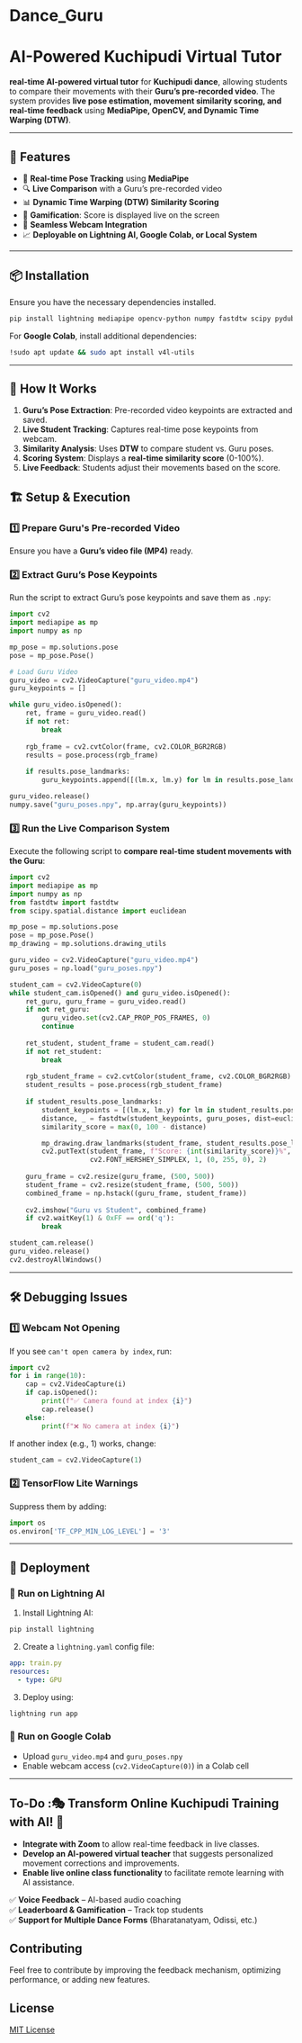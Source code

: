 # Dance_Guru
# AI-Powered Kuchipudi Virtual Tutor

 **real-time AI-powered virtual tutor** for **Kuchipudi dance**, allowing students to compare their movements with their **Guru’s pre-recorded video**. The system provides **live pose estimation, movement similarity scoring, and real-time feedback** using **MediaPipe, OpenCV, and Dynamic Time Warping (DTW)**.

---

## 📌 Features
- 🎥 **Real-time Pose Tracking** using **MediaPipe**
- 🔍 **Live Comparison** with a Guru’s pre-recorded video
- 📊 **Dynamic Time Warping (DTW) Similarity Scoring**
- 🎯 **Gamification**: Score is displayed live on the screen
- 📡 **Seamless Webcam Integration**
- 📈 **Deployable on Lightning AI, Google Colab, or Local System**

---

## 📦 Installation
Ensure you have the necessary dependencies installed.

```bash
pip install lightning mediapipe opencv-python numpy fastdtw scipy pydub ffmpeg-python
```

For **Google Colab**, install additional dependencies:
```bash
!sudo apt update && sudo apt install v4l-utils
```

---

## 🚀 How It Works
1. **Guru’s Pose Extraction**: Pre-recorded video keypoints are extracted and saved.
2. **Live Student Tracking**: Captures real-time pose keypoints from webcam.
3. **Similarity Analysis**: Uses **DTW** to compare student vs. Guru poses.
4. **Scoring System**: Displays a **real-time similarity score** (0-100%).
5. **Live Feedback**: Students adjust their movements based on the score.



## 🏗️ Setup & Execution
### 1️⃣ **Prepare Guru's Pre-recorded Video**
Ensure you have a **Guru’s video file (MP4)** ready.

### 2️⃣ **Extract Guru’s Pose Keypoints**
Run the script to extract Guru’s pose keypoints and save them as `.npy`:
```python
import cv2
import mediapipe as mp
import numpy as np

mp_pose = mp.solutions.pose
pose = mp_pose.Pose()

# Load Guru Video
guru_video = cv2.VideoCapture("guru_video.mp4")
guru_keypoints = []

while guru_video.isOpened():
    ret, frame = guru_video.read()
    if not ret:
        break
    
    rgb_frame = cv2.cvtColor(frame, cv2.COLOR_BGR2RGB)
    results = pose.process(rgb_frame)
    
    if results.pose_landmarks:
        guru_keypoints.append([(lm.x, lm.y) for lm in results.pose_landmarks.landmark])

guru_video.release()
numpy.save("guru_poses.npy", np.array(guru_keypoints))
```

### 3️⃣ **Run the Live Comparison System**
Execute the following script to **compare real-time student movements with the Guru**:
```python
import cv2
import mediapipe as mp
import numpy as np
from fastdtw import fastdtw
from scipy.spatial.distance import euclidean

mp_pose = mp.solutions.pose
pose = mp_pose.Pose()
mp_drawing = mp.solutions.drawing_utils

guru_video = cv2.VideoCapture("guru_video.mp4")
guru_poses = np.load("guru_poses.npy")

student_cam = cv2.VideoCapture(0)
while student_cam.isOpened() and guru_video.isOpened():
    ret_guru, guru_frame = guru_video.read()
    if not ret_guru:
        guru_video.set(cv2.CAP_PROP_POS_FRAMES, 0)
        continue
    
    ret_student, student_frame = student_cam.read()
    if not ret_student:
        break
    
    rgb_student_frame = cv2.cvtColor(student_frame, cv2.COLOR_BGR2RGB)
    student_results = pose.process(rgb_student_frame)
    
    if student_results.pose_landmarks:
        student_keypoints = [(lm.x, lm.y) for lm in student_results.pose_landmarks.landmark]
        distance, _ = fastdtw(student_keypoints, guru_poses, dist=euclidean)
        similarity_score = max(0, 100 - distance)

        mp_drawing.draw_landmarks(student_frame, student_results.pose_landmarks, mp_pose.POSE_CONNECTIONS)
        cv2.putText(student_frame, f"Score: {int(similarity_score)}%", (50, 50),
                    cv2.FONT_HERSHEY_SIMPLEX, 1, (0, 255, 0), 2)
    
    guru_frame = cv2.resize(guru_frame, (500, 500))
    student_frame = cv2.resize(student_frame, (500, 500))
    combined_frame = np.hstack((guru_frame, student_frame))
    
    cv2.imshow("Guru vs Student", combined_frame)
    if cv2.waitKey(1) & 0xFF == ord('q'):
        break

student_cam.release()
guru_video.release()
cv2.destroyAllWindows()
```

---

## 🛠️ Debugging Issues
### **1️⃣ Webcam Not Opening**
If you see `can't open camera by index`, run:
```python
import cv2
for i in range(10):
    cap = cv2.VideoCapture(i)
    if cap.isOpened():
        print(f"✅ Camera found at index {i}")
        cap.release()
    else:
        print(f"❌ No camera at index {i}")
```
If another index (e.g., 1) works, change:
```python
student_cam = cv2.VideoCapture(1)
```

### **2️⃣ TensorFlow Lite Warnings**
Suppress them by adding:
```python
import os
os.environ['TF_CPP_MIN_LOG_LEVEL'] = '3'
```

---

## 🚀 Deployment
### **🔹 Run on Lightning AI**
1. Install Lightning AI:
```bash
pip install lightning
```
2. Create a `lightning.yaml` config file:
```yaml
app: train.py
resources:
  - type: GPU
```
3. Deploy using:
```bash
lightning run app
```

### **🔹 Run on Google Colab**
- Upload `guru_video.mp4` and `guru_poses.npy`
- Enable webcam access (`cv2.VideoCapture(0)`) in a Colab cell

---


## To-Do :🎭 **Transform Online Kuchipudi Training with AI!** 🚀
- **Integrate with Zoom** to allow real-time feedback in live classes.
- **Develop an AI-powered virtual teacher** that suggests personalized movement corrections and improvements.
- **Enable live online class functionality** to facilitate remote learning with AI assistance.

✅ **Voice Feedback** – AI-based audio coaching  
✅ **Leaderboard & Gamification** – Track top students  
✅ **Support for Multiple Dance Forms** (Bharatanatyam, Odissi, etc.)  


## Contributing
Feel free to contribute by improving the feedback mechanism, optimizing performance, or adding new features.

## License
[MIT License](LICENSE)


